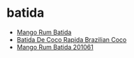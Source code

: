 # batida

 * [Mango Rum Batida](../../index/m/mango-rum-batida-201061.json)
 * [Batida De Coco Rapida Brazilian Coco](../../index/b/batida-de-coco-rapida-brazilian-coco.json)
 * [Mango Rum Batida 201061](../../index/m/mango-rum-batida-201061.json)
